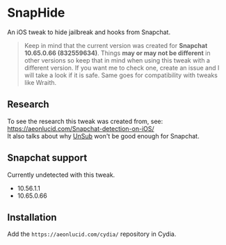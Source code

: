 # SnapHide

An iOS tweak to hide jailbreak and hooks from Snapchat.

> Keep in mind that the current version was created for **Snapchat 10.65.0.66 (832559634)**. Things **may or may not be different** in other versions so keep that in mind when using this tweak with a different version. If you want me to check one, create an issue and I will take a look if it is safe. Same goes for compatibility with tweaks like Wraith.

## Research

To see the research this tweak was created from, see: https://aeonlucid.com/Snapchat-detection-on-iOS/  
It also talks about why [UnSub](https://github.com/NepetaDev/UnSub) won't be good enough for Snapchat.

## Snapchat support

Currently undetected with this tweak.

- 10.56.1.1
- 10.65.0.66

## Installation

Add the `https://aeonlucid.com/cydia/` repository in Cydia.
